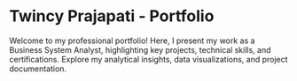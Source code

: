 # Twincy Prajapati - Portfolio
Welcome to my professional portfolio! Here, I present my work as a Business System Analyst, highlighting key projects, technical skills, and certifications. Explore my analytical insights, data visualizations, and project documentation.
